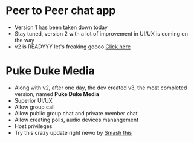 # Peer to Peer chat app
* Version 1 has been taken down today
* Stay tuned, version 2 with a lot of improvement in UI/UX is coming on the way 
* v2 is READYYY let's freaking goooo [Click here](https://startling-kelpie-0d0760.netlify.app/)

# Puke Duke Media
* Along with v2, after one day, the dev created v3, the most completed version, named <strong>Puke Duke Media</strong>  
* Superior UI/UX
* Allow group call
* Allow public group chat and private member chat
* Allow creating polls, audio devices manangement
* Host privileges
* Try this crazy update right newo by [Smash this](https://cool-sunflower-d24d58.netlify.app/create)
